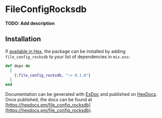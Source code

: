 # FileConfigRocksdb

**TODO: Add description**

## Installation

If [available in Hex](https://hex.pm/docs/publish), the package can be installed
by adding `file_config_rocksdb` to your list of dependencies in `mix.exs`:

```elixir
def deps do
  [
    {:file_config_rocksdb, "~> 0.1.0"}
  ]
end
```

Documentation can be generated with [ExDoc](https://github.com/elixir-lang/ex_doc)
and published on [HexDocs](https://hexdocs.pm). Once published, the docs can
be found at [https://hexdocs.pm/file_config_rocksdb](https://hexdocs.pm/file_config_rocksdb).

